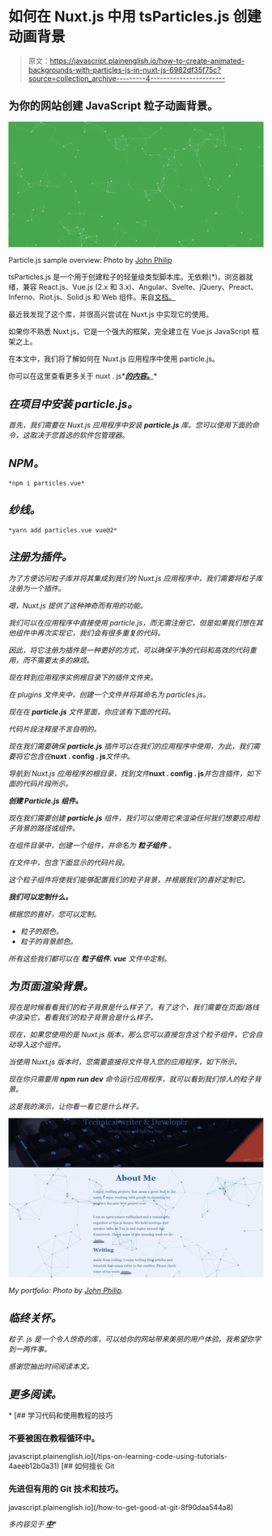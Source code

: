# 如何在 Nuxt.js 中用 tsParticles.js 创建动画背景

> 原文：<https://javascript.plainenglish.io/how-to-create-animated-backgrounds-with-particles-js-in-nuxt-js-6982df35f75c?source=collection_archive---------4----------------------->

## 为你的网站创建 JavaScript 粒子动画背景。

![](img/aa628cc56639bb33b8790408215bd0c6.png)

Particle.js sample overview: Photo by [John Philip](https://medium.com/u/c2cdb19c0977?source=post_page-----6982df35f75c--------------------------------)

tsParticles.js 是一个用于创建粒子的轻量级类型脚本库。无依赖(*)，浏览器就绪，兼容 React.js、Vue.js (2.x 和 3.x)、Angular、Svelte、jQuery、Preact、Inferno、Riot.js、Solid.js 和 Web 组件。来自[文档。](https://www.npmjs.com/package/tsparticles)

最近我发现了这个库，并很高兴尝试在 Nuxt.js 中实现它的使用。

如果你不熟悉 Nuxt.js，它是一个强大的框架，完全建立在 Vue.js JavaScript 框架之上。

在本文中，我们将了解如何在 Nuxt.js 应用程序中使用 particle.js。

你可以在这里查看更多关于 nuxt . js*[***的内容。***](https://nuxtjs.org/)*

## ***在项目中安装 particle.js。***

*首先，我们需要在 Nuxt.js 应用程序中安装 ***particle.js*** 库。您可以使用下面的命令，这取决于您首选的软件包管理器。*

## ***NPM。***

```
*npm i particles.vue*
```

## ***纱线。***

```
*yarn add particles.vue vue@2*
```

## ***注册为插件。***

*为了方便访问粒子库并将其集成到我们的 Nuxt.js 应用程序中，我们需要将粒子库注册为一个插件。*

*嗯，Nuxt.js 提供了这种神奇而有用的功能。*

*我们可以在应用程序中直接使用 particle.js，而无需注册它，但是如果我们想在其他组件中再次实现它，我们会有很多重复的代码。*

*因此，将它注册为插件是一种更好的方式，可以确保干净的代码和高效的代码重用，而不需要太多的麻烦。*

*现在转到应用程序实例根目录下的插件文件夹。*

*在 plugins 文件夹中，创建一个文件并将其命名为 particles.js。*

*现在在 ***particle.js*** 文件里面，你应该有下面的代码。*

*代码片段注释是不言自明的。*

*现在我们需要确保 ***particle.js*** 插件可以在我们的应用程序中使用，为此，我们需要将它包含在***nuxt . config . js***文件中。*

*导航到 Nuxt.js 应用程序的根目录，找到文件***nuxt . config . js***并包含插件，如下面的代码片段所示。*

***创建 Particle.js 组件。***

*现在我们需要创建 ***particle.js*** 组件，我们可以使用它来渲染任何我们想要应用粒子背景的路径或组件。*

*在组件目录中，创建一个组件，并命名为 ***粒子组件*** 。*

*在文件中，包含下面显示的代码片段。*

*这个粒子组件将使我们能够配置我们的粒子背景，并根据我们的喜好定制它。*

***我们可以定制什么。***

*根据您的喜好，您可以定制。*

*   *粒子的颜色。*
*   *粒子的背景颜色。*

*所有这些我们都可以在 ***粒子组件. vue*** 文件中定制。*

## ***为页面渲染背景。***

*现在是时候看看我们的粒子背景是什么样子了。有了这个，我们需要在页面/路线中渲染它，看看我们的粒子背景会是什么样子。*

*现在，如果您使用的是 Nuxt.js 版本，那么您可以直接包含这个粒子组件，它会自动导入这个组件。*

*当使用 Nuxt.js 版本时，您需要直接将文件导入您的应用程序，如下所示。*

*现在你只需要用 ***npm run dev*** 命令运行应用程序，就可以看到我们惊人的粒子背景。*

*这是我的演示，让你看一看它是什么样子。*

*![](img/a94f64130bb5a0593d966c034b097fc0.png)*

*My portfolio: Photo by [John Philip](https://medium.com/u/c2cdb19c0977?source=post_page-----6982df35f75c--------------------------------).*

## ***临终关怀。***

*粒子. js 是一个令人惊奇的库，可以给你的网站带来美丽的用户体验。我希望你学到一两件事。*

*感谢您抽出时间阅读本文。*

## ***更多阅读。***

*[](/tips-on-learning-code-using-tutorials-4aeeb12b0a31) [## 学习代码和使用教程的技巧

### 不要被困在教程循环中。

javascript.plainenglish.io](/tips-on-learning-code-using-tutorials-4aeeb12b0a31) [](/how-to-get-good-at-git-8f90daa544a8) [## 如何擅长 Git

### 先进但有用的 Git 技术和技巧。

javascript.plainenglish.io](/how-to-get-good-at-git-8f90daa544a8) 

*多内容见于* [***中***](http://plainenglish.io/)*